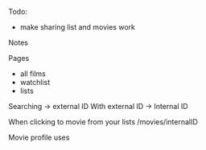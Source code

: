 Todo: 
* make sharing list and movies work


Notes

Pages
* all films
* watchlist
* lists

Searching -> external ID
With external ID -> Internal ID

When clicking to movie from your lists
/movies/internalID

Movie profile uses